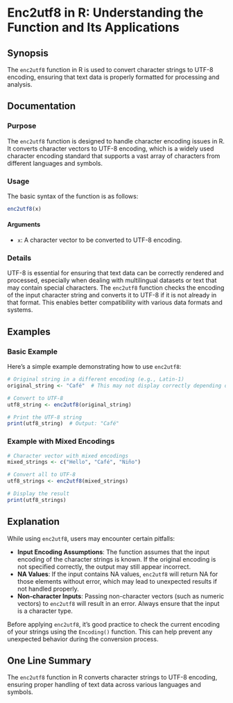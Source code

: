 <!--
Meta Description: # Enc2utf8 in R: Understanding the Function and Its Applications ## Synopsis The `enc2utf8` function in R is used to convert character strings to UTF-...
Meta Keywords: enc2utf8, encoding, character, utf, function
-->

# Enc2utf8 in R: Understanding the Function and Its Applications

## Synopsis
The `enc2utf8` function in R is used to convert character strings to UTF-8 encoding, ensuring that text data is properly formatted for processing and analysis.

## Documentation

### Purpose
The `enc2utf8` function is designed to handle character encoding issues in R. It converts character vectors to UTF-8 encoding, which is a widely used character encoding standard that supports a vast array of characters from different languages and symbols.

### Usage
The basic syntax of the function is as follows:

```R
enc2utf8(x)
```

#### Arguments
- `x`: A character vector to be converted to UTF-8 encoding. 

### Details
UTF-8 is essential for ensuring that text data can be correctly rendered and processed, especially when dealing with multilingual datasets or text that may contain special characters. The `enc2utf8` function checks the encoding of the input character string and converts it to UTF-8 if it is not already in that format. This enables better compatibility with various data formats and systems.

## Examples

### Basic Example
Here’s a simple example demonstrating how to use `enc2utf8`:

```R
# Original string in a different encoding (e.g., Latin-1)
original_string <- "Café"  # This may not display correctly depending on your locale.

# Convert to UTF-8
utf8_string <- enc2utf8(original_string)

# Print the UTF-8 string
print(utf8_string)  # Output: "Café"
```

### Example with Mixed Encodings
```R
# Character vector with mixed encodings
mixed_strings <- c("Hello", "Café", "Niño")

# Convert all to UTF-8
utf8_strings <- enc2utf8(mixed_strings)

# Display the result
print(utf8_strings)
```

## Explanation
While using `enc2utf8`, users may encounter certain pitfalls:

- **Input Encoding Assumptions**: The function assumes that the input encoding of the character strings is known. If the original encoding is not specified correctly, the output may still appear incorrect.
- **NA Values**: If the input contains NA values, `enc2utf8` will return NA for those elements without error, which may lead to unexpected results if not handled properly.
- **Non-character Inputs**: Passing non-character vectors (such as numeric vectors) to `enc2utf8` will result in an error. Always ensure that the input is a character type.

Before applying `enc2utf8`, it’s good practice to check the current encoding of your strings using the `Encoding()` function. This can help prevent any unexpected behavior during the conversion process.

## One Line Summary
The `enc2utf8` function in R converts character strings to UTF-8 encoding, ensuring proper handling of text data across various languages and symbols.